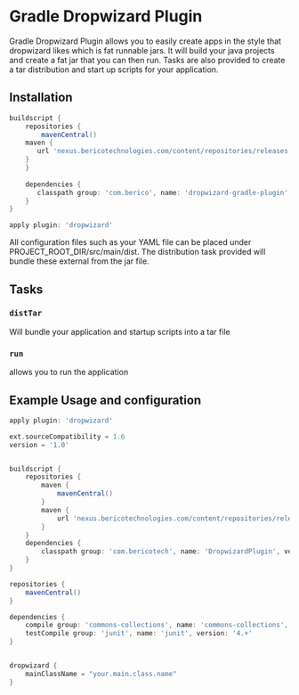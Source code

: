 # Gradle Dropwizard Plugin
Gradle Dropwizard Plugin allows you to easily create apps in the style that dropwizard likes which is fat runnable jars.  It will build your java projects and create a fat jar that you can then run.  Tasks are also provided to create a tar distribution and start up scripts for your application.

## Installation
```groovy
buildscript {
    repositories {
        mavenCentral()
	maven {
	   url 'nexus.bericotechnologies.com/content/repositories/releases'
	}
    }
    
    dependencies {
       classpath group: 'com.berico', name: 'dropwizard-gradle-plugin', version: '1.1'
    }
}

apply plugin: 'dropwizard'
```

All configuration files such as your YAML file can be placed under PROJECT_ROOT_DIR/src/main/dist.  The distribution task provided will bundle these external from the jar file.


## Tasks

### `distTar`
Will bundle your application and startup scripts into a tar file

### `run`
allows you to run the application

## Example Usage and configuration

```groovy
apply plugin: 'dropwizard'

ext.sourceCompatibility = 1.6
version = '1.0'


buildscript {
	repositories {
		maven {
			mavenCentral()
		}
		maven {
			url 'nexus.bericotechnologies.com/content/repositories/releases'
		}
	}
	dependencies {
		classpath group: 'com.bericotech', name: 'DropwizardPlugin', version: '1.0'
	}
}

repositories {
    mavenCentral()
}

dependencies {
    compile group: 'commons-collections', name: 'commons-collections', version: '3.2'
    testCompile group: 'junit', name: 'junit', version: '4.+'
}


dropwizard {
	mainClassName = "your.main.class.name"
}
```
